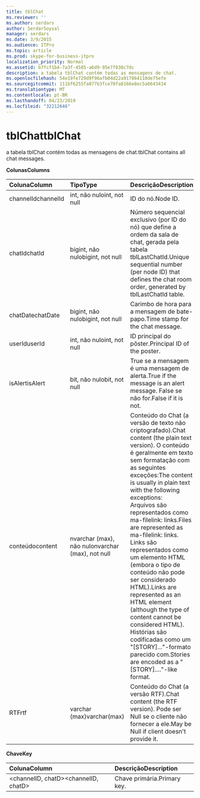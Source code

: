```yaml
---
title: tblChat
ms.reviewer: ''
ms.author: serdars
author: SerdarSoysal
manager: serdars
ms.date: 3/9/2015
ms.audience: ITPro
ms.topic: article
ms.prod: skype-for-business-itpro
localization_priority: Normal
ms.assetid: b7fcf1b4-7a3f-4585-a6d9-95e7f030c7dc
description: a tabela tblChat contém todas as mensagens de chat.
ms.openlocfilehash: 54e19fe729d9f96afb04d22a917864118de75efe
ms.sourcegitcommit: 111bf6255fa877b3fce70fa8166e8ec5a6643434
ms.translationtype: MT
ms.contentlocale: pt-BR
ms.lasthandoff: 04/23/2019
ms.locfileid: "32212646"
---
```

# <a name="tblchat"></a><span data-ttu-id="ca5d5-103">tblChat</span><span class="sxs-lookup"><span data-stu-id="ca5d5-103">tblChat</span></span>
 
<span data-ttu-id="ca5d5-104">a tabela tblChat contém todas as mensagens de chat.</span><span class="sxs-lookup"><span data-stu-id="ca5d5-104">tblChat contains all chat messages.</span></span>
  
<span data-ttu-id="ca5d5-105">**Colunas**</span><span class="sxs-lookup"><span data-stu-id="ca5d5-105">**Columns**</span></span>

|<span data-ttu-id="ca5d5-106">**Coluna**</span><span class="sxs-lookup"><span data-stu-id="ca5d5-106">**Column**</span></span>|<span data-ttu-id="ca5d5-107">**Tipo**</span><span class="sxs-lookup"><span data-stu-id="ca5d5-107">**Type**</span></span>|<span data-ttu-id="ca5d5-108">**Descrição**</span><span class="sxs-lookup"><span data-stu-id="ca5d5-108">**Description**</span></span>|
|:-----|:-----|:-----|
|<span data-ttu-id="ca5d5-109">channelId</span><span class="sxs-lookup"><span data-stu-id="ca5d5-109">channelId</span></span>  <br/> |<span data-ttu-id="ca5d5-110">int, não nulo</span><span class="sxs-lookup"><span data-stu-id="ca5d5-110">int, not null</span></span>  <br/> |<span data-ttu-id="ca5d5-111">ID do nó.</span><span class="sxs-lookup"><span data-stu-id="ca5d5-111">Node ID.</span></span>  <br/> |
|<span data-ttu-id="ca5d5-112">chatId</span><span class="sxs-lookup"><span data-stu-id="ca5d5-112">chatId</span></span>  <br/> |<span data-ttu-id="ca5d5-113">bigint, não nulo</span><span class="sxs-lookup"><span data-stu-id="ca5d5-113">bigint, not null</span></span>  <br/> |<span data-ttu-id="ca5d5-114">Número sequencial exclusivo (por ID do nó) que define a ordem da sala de chat, gerada pela tabela tblLastChatId.</span><span class="sxs-lookup"><span data-stu-id="ca5d5-114">Unique sequential number (per node ID) that defines the chat room order, generated by tblLastChatId table.</span></span>  <br/> |
|<span data-ttu-id="ca5d5-115">chatDate</span><span class="sxs-lookup"><span data-stu-id="ca5d5-115">chatDate</span></span>  <br/> |<span data-ttu-id="ca5d5-116">bigint, não nulo</span><span class="sxs-lookup"><span data-stu-id="ca5d5-116">bigint, not null</span></span>  <br/> |<span data-ttu-id="ca5d5-117">Carimbo de hora para a mensagem de bate-papo.</span><span class="sxs-lookup"><span data-stu-id="ca5d5-117">Time stamp for the chat message.</span></span>  <br/> |
|<span data-ttu-id="ca5d5-118">userId</span><span class="sxs-lookup"><span data-stu-id="ca5d5-118">userId</span></span>  <br/> |<span data-ttu-id="ca5d5-119">int, não nulo</span><span class="sxs-lookup"><span data-stu-id="ca5d5-119">int, not null</span></span>  <br/> |<span data-ttu-id="ca5d5-120">ID principal do pôster.</span><span class="sxs-lookup"><span data-stu-id="ca5d5-120">Principal ID of the poster.</span></span>  <br/> |
|<span data-ttu-id="ca5d5-121">isAlert</span><span class="sxs-lookup"><span data-stu-id="ca5d5-121">isAlert</span></span>  <br/> |<span data-ttu-id="ca5d5-122">bit, não nulo</span><span class="sxs-lookup"><span data-stu-id="ca5d5-122">bit, not null</span></span>  <br/> |<span data-ttu-id="ca5d5-123">True se a mensagem é uma mensagem de alerta.</span><span class="sxs-lookup"><span data-stu-id="ca5d5-123">True if the message is an alert message.</span></span> <span data-ttu-id="ca5d5-124">False se não for.</span><span class="sxs-lookup"><span data-stu-id="ca5d5-124">False if it is not.</span></span>  <br/> |
|<span data-ttu-id="ca5d5-125">conteúdo</span><span class="sxs-lookup"><span data-stu-id="ca5d5-125">content</span></span>  <br/> |<span data-ttu-id="ca5d5-126">nvarchar (max), não nulo</span><span class="sxs-lookup"><span data-stu-id="ca5d5-126">nvarchar (max), not null</span></span>  <br/> | <span data-ttu-id="ca5d5-127">Conteúdo do Chat (a versão de texto não criptografado).</span><span class="sxs-lookup"><span data-stu-id="ca5d5-127">Chat content (the plain text version).</span></span> <span data-ttu-id="ca5d5-128">O conteúdo é geralmente em texto sem formatação com as seguintes exceções:</span><span class="sxs-lookup"><span data-stu-id="ca5d5-128">The content is usually in plain text with the following exceptions:</span></span> <br/>  <span data-ttu-id="ca5d5-129">Arquivos são representados como ma-filelink: links.</span><span class="sxs-lookup"><span data-stu-id="ca5d5-129">Files are represented as ma-filelink: links.</span></span> <br/>  <span data-ttu-id="ca5d5-130">Links são representados como um elemento HTML (embora o tipo de conteúdo não pode ser considerado HTML).</span><span class="sxs-lookup"><span data-stu-id="ca5d5-130">Links are represented as an HTML element (although the type of content cannot be considered HTML).</span></span> <br/>  <span data-ttu-id="ca5d5-131">Histórias são codificadas como um "[STORY]..."-formato parecido com.</span><span class="sxs-lookup"><span data-stu-id="ca5d5-131">Stories are encoded as a "[STORY]...."-like format.</span></span> <br/> |
|<span data-ttu-id="ca5d5-132">RTF</span><span class="sxs-lookup"><span data-stu-id="ca5d5-132">rtf</span></span>  <br/> |<span data-ttu-id="ca5d5-133">varchar (max)</span><span class="sxs-lookup"><span data-stu-id="ca5d5-133">varchar(max)</span></span>  <br/> |<span data-ttu-id="ca5d5-134">Conteúdo do Chat (a versão RTF).</span><span class="sxs-lookup"><span data-stu-id="ca5d5-134">Chat content (the RTF version).</span></span> <span data-ttu-id="ca5d5-135">Pode ser Null se o cliente não fornecer a ele.</span><span class="sxs-lookup"><span data-stu-id="ca5d5-135">May be Null if client doesn't provide it.</span></span>  <br/> |
   
<span data-ttu-id="ca5d5-136">**Chave**</span><span class="sxs-lookup"><span data-stu-id="ca5d5-136">**Key**</span></span>

|<span data-ttu-id="ca5d5-137">**Coluna**</span><span class="sxs-lookup"><span data-stu-id="ca5d5-137">**Column**</span></span>|<span data-ttu-id="ca5d5-138">**Descrição**</span><span class="sxs-lookup"><span data-stu-id="ca5d5-138">**Description**</span></span>|
|:-----|:-----|
|<span data-ttu-id="ca5d5-139">\<channelID, chatD\></span><span class="sxs-lookup"><span data-stu-id="ca5d5-139">\<channelID, chatD\></span></span>  <br/> |<span data-ttu-id="ca5d5-140">Chave primária.</span><span class="sxs-lookup"><span data-stu-id="ca5d5-140">Primary key.</span></span>  <br/> |
   

